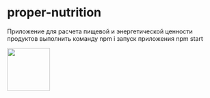# proper-nutrition
Приложение для расчета пищевой и энергетической ценности продуктов
выполнить команду npm i
запуск приложения npm start

<img src="https://imgur.com/TkDP4gK.gif" width="100px"/>
